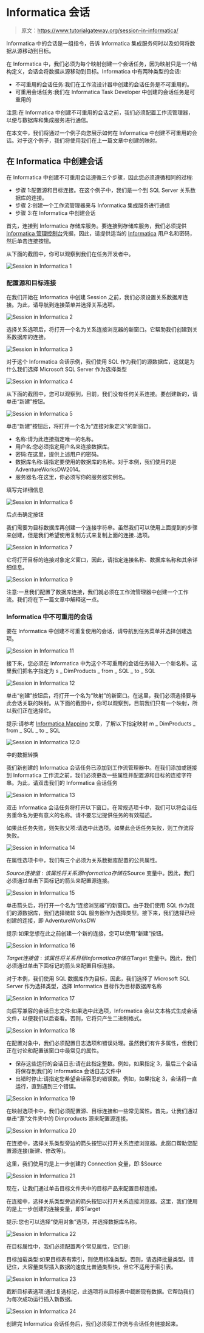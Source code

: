 # Informatica 会话

> 原文：<https://www.tutorialgateway.org/session-in-informatica/>

Informatica 中的会话是一组指令，告诉 Informatica 集成服务何时以及如何将数据从源移动到目标。

在 Informatica 中，我们必须为每个映射创建一个会话任务，因为映射只是一个结构定义，会话会将数据从源移动到目标。Informatica 中有两种类型的会话:

*   不可重用的会话任务:我们在工作流设计器中创建的会话任务是不可重用的。
*   可重用会话任务:我们在 Informatica Task Developer 中创建的会话任务是可重用的

注意:在 Informatica 中创建不可重用的会话之前，我们必须配置工作流管理器，以便与数据库和集成服务进行通信。

在本文中，我们将通过一个例子向您展示如何在 Informatica 中创建不可重用的会话。对于这个例子，我们将使用我们在上一篇文章中创建的映射。

## 在 Informatica 中创建会话

在 Informatica 中创建不可重用会话遵循三个步骤，因此您必须遵循相同的过程:

*   步骤 1:配置源和目标连接。在这个例子中，我们是一个到 SQL Server 关系数据库的连接。
*   步骤 2:创建一个工作流管理器来与 Informatica 集成服务进行通信
*   步骤 3:在 Informatica 中创建会话

首先，连接到 Informatica 存储库服务。要连接到存储库服务，我们必须提供 [Informatica 管理控制台](https://www.tutorialgateway.org/informatica-admin-console/)凭据，因此，请提供适当的 [Informatica](https://www.tutorialgateway.org/informatica/) 用户名和密码，然后单击连接按钮。

从下面的截图中，你可以观察到我们在任务开发者中。

![Session in Informatica 1](img/fa580842d2f10aefc36a0f3b45ea12ae.png)

### 配置源和目标连接

在我们开始在 Informatica 中创建 Session 之前，我们必须设置关系数据库连接。为此，请导航到连接菜单并选择关系选项。

![Session in Informatica 2](img/e14acd2e5010a85d6d86957deb7215ec.png)

选择关系选项后，将打开一个名为关系连接浏览器的新窗口。它帮助我们创建到关系数据库的连接。

![Session in Informatica 3](img/909ae683ca62952610434a3bb90d578f.png)

对于这个 Informatica 会话示例，我们使用 SQL 作为我们的源数据库，这就是为什么我们选择 Microsoft SQL Server 作为选择类型

![Session in Informatica 4](img/7d9b0c743d1ccb8a86b57f9e2939b834.png)

从下面的截图中，您可以观察到，目前，我们没有任何关系连接。要创建新的，请单击“新建”按钮。

![Session in Informatica 5](img/5fffe7075d9f48e311ff02b7fda7663c.png)

单击“新建”按钮后，将打开一个名为“连接对象定义”的新窗口。

*   名称:请为此连接指定唯一的名称。
*   用户名:您必须指定用户名来连接数据库。
*   密码:在这里，提供上述用户的密码。
*   数据库名称:请指定要使用的数据库的名称。对于本例，我们使用的是 AdventureWorksDW2014。
*   服务器名:在这里，你必须写你的服务器实例名。

填写完详细信息

![Session in Informatica 6](img/9fef01c54c6c67fc278c84de3f38f25c.png)

后点击确定按钮

我们需要为目标数据库再创建一个连接字符串。虽然我们可以使用上面提到的步骤来创建，但是我们希望使用复制方式来复制上面的连接..选项。

![Session in Informatica 7](img/f23231cd0fcd973521f74dfb10d63aad.png)

它将打开目标的连接对象定义窗口，因此，请指定连接名称、数据库名称和其余详细信息。

![Session in Informatica 9](img/137a77ed79eae811043cff3f2e21e078.png)

注意:一旦我们配置了数据库连接，我们就必须在工作流管理器中创建一个工作流。我们将在下一篇文章中解释这一点。

### Informatica 中不可重用的会话

要在 Informatica 中创建不可重复使用的会话，请导航到任务菜单并选择创建选项。

![Session in Informatica 11](img/62cd279550a7d0e30f0f5f2033494d48.png)

接下来，您必须在 Informatica 中为这个不可重用的会话任务输入一个新名称。这里我们把名字指定为 s _ DimProducts _ from _ SQL _ to _ SQL

![Session in Informatica 12](img/ff77f760a6c26215e06e57fbe5dbe12c.png)

单击“创建”按钮后，将打开一个名为“映射”的新窗口。在这里，我们必须选择要与此会话关联的映射。从下面的截图中，你可以观察到，目前我们只有一个映射，所以我们正在选择它。

提示:请参考 [Informatica Mapping](https://www.tutorialgateway.org/informatica-mapping/) 文章，了解以下指定映射 m _ DimProducts _ from _ SQL _ to _ SQL

![Session in Informatica 12.0](img/691a4dca9fc61abaa30dc01592b31a3a.png)

中的数据转换

我们新创建的 Informatica 会话任务已添加到工作流管理器中。在我们添加或链接到 Informatica 工作流之前，我们必须更改一些属性并配置源和目标的连接字符串。为此，请双击我们的 Informatica 会话任务

![Session in Informatica 13](img/ca025e56e7486db5ad749fed9db6bed6.png)

双击 Informatica 会话任务将打开以下窗口。在常规选项卡中，我们可以将会话任务重命名为更有意义的名称。请不要忘记提供任务的有效描述。

如果此任务失败，则失败父项:请选中此选项。如果此会话任务失败，则工作流将失败。

![Session in Informatica 14](img/21667402db729ea87eb655c856331dd7.png)

在属性选项卡中，我们有三个必须为关系数据库配置的公共属性。

$Source 连接值:该属性将关系源 Informatica 存储在$Source 变量中。因此，我们必须通过单击下面标记的箭头来配置源连接。

![Session in Informatica 15](img/8f72f03238b57cf6ac1b4e59dd3a91de.png)

单击箭头后，将打开一个名为“连接浏览器”的新窗口。由于我们使用 SQL 作为我们的源数据库，我们选择微软 SQL 服务器作为选择类型。接下来，我们选择已经创建的连接，即 AdventureWorksDW

提示:如果您想在此之前创建一个新的连接，您可以使用“新建”按钮。

![Session in Informatica 16](img/5cbc973ab881d8164aaa3926fdd31b28.png)

$Target 连接值:该属性将关系目标 Informatica 存储在$Target 变量中。因此，我们必须通过单击下面标记的箭头来配置目标连接。

对于本例，我们使用 SQL 数据库作为目标，因此，我们选择了 Microsoft SQL Server 作为选择类型，选择 Informatica 目标作为目标数据库名称

![Session in Informatica 17](img/b0a41909adf5bf732b036ba778456e5f.png)

向后写兼容的会话日志文件:如果选中此选项，Informatica 会以文本格式生成会话文件，以便我们以后查看。否则，它将只产生二进制格式。

![Session in Informatica 18](img/9ec509ac3fca700dff0ea4c6f330c2a3.png)

在配置对象中，我们必须配置日志选项和错误处理。虽然我们有许多属性，但我们正在讨论和配置该窗口中最常见的属性。

*   保存这些运行的会话日志:请在此指定整数。例如，如果指定 3，最后三个会话将保存到我们的 Informatica 会话日志文件中
*   出错时停止:请指定您希望会话容忍的错误数。例如，如果指定 3，会话将一直运行，直到遇到三个错误。

![Session in Informatica 19](img/26a4bed37e093de696d98ac102bcf319.png)

在映射选项卡中，我们必须配置源、目标连接和一些常见属性。首先，让我们通过单击“源”文件夹中的 Dimproducts 源来配置源连接。

![Session in Informatica 20](img/58b161332f099b7c34abc19d7db77491.png)

在连接中，选择关系类型旁边的箭头按钮以打开关系连接浏览器。此窗口帮助您配置源连接(新建、修改等)。

这里，我们使用的是上一步创建的 Connection 变量，即:$Source

![Session in Informatica 21](img/98c8d944584014f248b504da077a03de.png)

现在，让我们通过单击目标文件夹中的目标产品来配置目标连接。

在连接中，选择关系类型旁边的箭头按钮以打开关系连接浏览器。这里，我们使用的是上一步创建的连接变量，即$Target

提示:您也可以选择“使用对象”选项，并选择数据库名称。

![Session in Informatica 22](img/7122926d9c515ec6049b76c69c447ce9.png)

在目标属性中，我们必须配置两个常见属性，它们是:

目标加载类型:如果目标表有索引，则使用标准类型。否则，请选择批量类型。请记住，大容量类型插入数据的速度比普通类型快，但它不适用于索引表。

![Session in Informatica 23](img/e8f6b6993e9b532ee223e292955c6425.png)

截断目标表选项:通过复选标记，此选项将从目标表中截断现有数据。它帮助我们为每次成功运行插入新数据。

![Session in Informatica 24](img/c6af81b8de4cefb64a7514de33587bde.png)

创建完 Informatica 会话任务后，我们必须将工作流与会话任务链接起来。